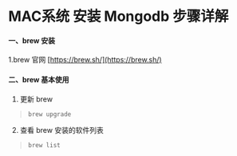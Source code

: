# MAC系统 安装 Mongodb 步骤详解

#### 一、brew 安装

1.brew 官网 [https://brew.sh/](https://brew.sh/)

#### 二、brew 基本使用

1. 更新 brew

>`brew upgrade`

2. 查看 brew 安装的软件列表

>`brew list`

  
